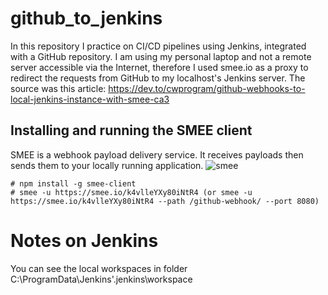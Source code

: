 # github_to_jenkins
In this repository I practice on CI/CD pipelines using Jenkins, integrated with a GitHub repository.
I am using my personal laptop and not a remote server accessible via the Internet, therefore I used smee.io as a proxy to redirect the requests from GitHub to my localhost's Jenkins server. The source was this article: https://dev.to/cwprogram/github-webhooks-to-local-jenkins-instance-with-smee-ca3

## Installing and running the SMEE client

SMEE is a webhook payload delivery service. It receives payloads then sends them to your locally running application.
![smee](https://github.com/panagiotis-langaris/github_to_jenkins/assets/16323614/e485c577-9e22-46a4-a4a8-8e4b08f08ffd)

```
# npm install -g smee-client
# smee -u https://smee.io/k4vlleYXy80iNtR4 (or smee -u https://smee.io/k4vlleYXy80iNtR4 --path /github-webhook/ --port 8080)
```
# Notes on Jenkins
You can see the local workspaces in folder C:\ProgramData\Jenkins\'.jenkins\workspace
